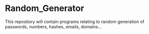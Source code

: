# Random_Generator
This repository will contain programs relating to random generation of passwords, numbers, hashes, emails, domains...

